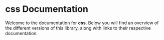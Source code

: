 # css Documentation

Welcome to the documentation for **css**. Below you will find an overview of the different versions of this library, along with links to their respective documentation.

